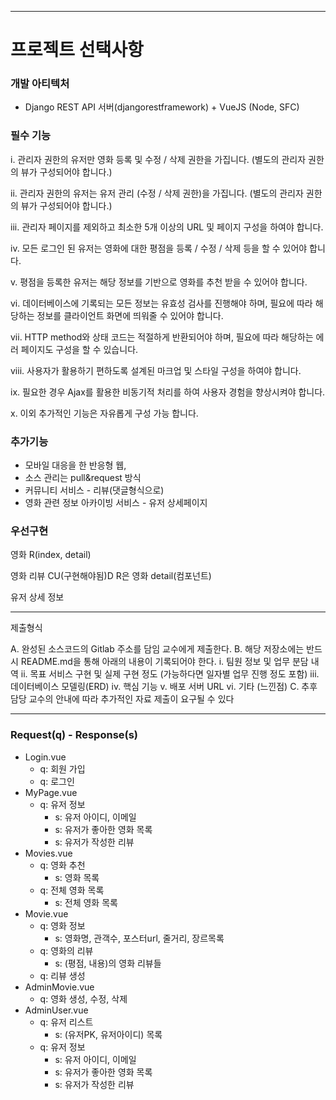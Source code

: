 -----



# 프로젝트 선택사항

### 개발 아티텍처

- Django REST API 서버(djangorestframework) + VueJS (Node, SFC)

### 필수 기능

i. 관리자 권한의 유저만 영화 등록 및 수정 / 삭제 권한을 가집니다.
(별도의 관리자 권한의 뷰가 구성되어야 합니다.)

ii. 관리자 권한의 유저는 유저 관리 (수정 / 삭제 권한)을 가집니다.
(별도의 관리자 권한의 뷰가 구성되어야 합니다.)

iii. 관리자 페이지를 제외하고 최소한 5개 이상의 URL 및 페이지 구성을 하여야 합니다.

iv. 모든 로그인 된 유저는 영화에 대한 평점을 등록 / 수정 / 삭제 등을 할 수 있어야 합니다.

v. 평점을 등록한 유저는 해당 정보를 기반으로 영화를 추천 받을 수 있어야 합니다.

vi. 데이터베이스에 기록되는 모든 정보는 유효성 검사를 진행해야 하며, 필요에 따라 해당하는
정보를 클라이언트 화면에 띄워줄 수 있어야 합니다.

vii. HTTP method와 상태 코드는 적절하게 반환되어야 하며, 필요에 따라 해당하는 에러
페이지도 구성을 할 수 있습니다.

viii. 사용자가 활용하기 편하도록 설계된 마크업 및 스타일 구성을 하여야 합니다.

ix. 필요한 경우 Ajax를 활용한 비동기적 처리를 하여 사용자 경험을 향상시켜야 합니다.

x. 이외 추가적인 기능은 자유롭게 구성 가능 합니다.

### 추가기능

- 모바일 대응을 한 반응형 웹,
- 소스 관리는 pull&request 방식
- 커뮤니티 서비스 - 리뷰(댓글형식으로)
- 영화 관련 정보 아카이빙 서비스 - 유저 상세페이지

### 우선구현

영화 R(index, detail)

영화 리뷰 CU(구현해야됨)D R은 영화 detail(컴포넌트)

유저 상세 정보

---

제출형식

A. 완성된 소스코드의 Gitlab 주소를 담임 교수에게 제출한다.
B. 해당 저장소에는 반드시 README.md을 통해 아래의 내용이 기록되어야 한다.
i. 팀원 정보 및 업무 분담 내역
ii. 목표 서비스 구현 및 실제 구현 정도 (가능하다면 일자별 업무 진행 정도 포함)
iii. 데이터베이스 모델링(ERD)
iv. 핵심 기능
v. 배포 서버 URL
vi. 기타 (느낀점)
C. 추후 담당 교수의 안내에 따라 추가적인 자료 제출이 요구될 수 있다

---

### Request(q) - Response(s)

- Login.vue
  - q: 회원 가입
  - q: 로그인
- MyPage.vue
  - q: 유저 정보
    - s: 유저 아이디, 이메일
    - s: 유저가 좋아한 영화 목록
    - s: 유저가 작성한 리뷰
- Movies.vue
  - q: 영화 추천
    - s: 영화 목록
  - q: 전체 영화 목록
    - s: 전체 영화 목록
- Movie.vue
  - q: 영화 정보
    - s: 영화명, 관객수, 포스터url, 줄거리, 장르목록
  - q: 영화의 리뷰
    - s: (평점, 내용)의 영화 리뷰들
  - q: 리뷰 생성
- AdminMovie.vue
  - q: 영화 생성, 수정, 삭제
- AdminUser.vue
  - q: 유저 리스트
    - s: (유저PK, 유저아이디) 목록
  - q: 유저 정보
    - s: 유저 아이디, 이메일
    - s: 유저가 좋아한 영화 목록
    - s: 유저가 작성한 리뷰